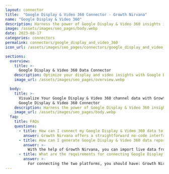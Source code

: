 ```yaml
---
layout: connector
title:  "Google Display & Video 360 Connector - Growth Nirvana"
name: "Google Display & Video 360"
description: Harness the power of Google Display & Video 360 insights integrated into Looker Studio for strategic advertising decisions.
image: /assets/images/seo_pages/body.webp
date: 2023-08-17
categories: connectors
permalink: connectors/google_display_and_video_360
icon_url: /assets/images/seo_pages/connectors/google_display_and_video_360

sections:
  overview:
    title: >-
      Google Display & Video 360 Data Connector
    description: Optimize your display and video insights with Google Display & Video 360 integration. Seamlessly merge display and video performance data from Google Display & Video 360 with Looker Studio's analytical capabilities, unlocking insights that shape ad strategies, customer engagement, and campaign success.
    image_url: /assets/images/seo_pages/overview.webp

  body:
    title: >-
      Visualize Your Google Display & Video 360 channel data with Growth Nirvana's
      Google Display & Video 360 Connector
    description: Harness the power of Google Display & Video 360 insights integrated into Looker Studio for strategic advertising decisions.
    image_url: /assets/images/seo_pages/body.webp
  faq:
    title: FAQs
    questions:
      - title: How can I connect my Google Display & Video 360 data to Google Data Studio/Looker Studio?
        answer: Growth Nirvana offers a straightforward no-code interface to connect to Google Display & Video 360 data sources.
      - title: How can I generate Google Display & Video 360 data reports in Looker Studio?
        answer: >-
          With the help of Growth Nirvana, you can import live data from Google Display & Video 360 into Looker Studio. These data can be viewed in charts, tables, and dashboards to generate branded reports that can be shared instantly.
      - title: What are the requirements for connecting Google Display & Video 360 and Looker Studio?
        answer: >-
          For connecting the two platforms, you should have: Growth Nirvana Account and Google Display & Video 360 Ads Account
---
```

